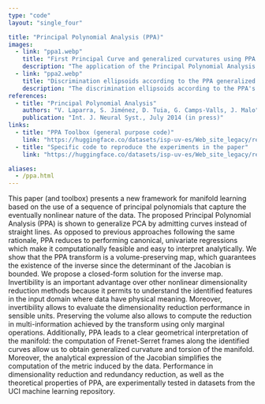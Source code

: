 ```yaml
---
type: "code"
layout: "single_four"

title: "Principal Polynomial Analysis (PPA)"
images:
  - link: "ppa1.webp"
    title: "First Principal Curve and generalized curvatures using PPA in 3D Helix"
    description: "The application of the Principal Polynomial Analysis (PPA) to a 3D Helix, demonstrating the first principal curve and its generalized curvatures."
  - link: "ppa2.webp"
    title: "Discrimination ellipsoids according to the PPA generalized Mahalanobis metric"
    description: "The discrimination ellipsoids according to the PPA's generalized Mahalanobis metric, which provides a geometrical interpretation of the dataset."
references:
  - title: "Principal Polynomial Analysis"
    authors: "V. Laparra, S. Jiménez, D. Tuia, G. Camps-Valls, J. Malo"
    publication: "Int. J. Neural Syst., July 2014 (in press)"
links:
  - title: "PPA Toolbox (general purpose code)"
    link: "https://huggingface.co/datasets/isp-uv-es/Web_site_legacy/resolve/main/code/soft_feature/PPA.zip"
  - title: "Specific code to reproduce the experiments in the paper"
    link: "https://huggingface.co/datasets/isp-uv-es/Web_site_legacy/resolve/main/code/soft_feature/experiments_ppa_paper.rar"

aliases:
  - /ppa.html
---
```

This paper (and toolbox) presents a new framework for manifold learning based on the use of a sequence of principal polynomials that capture the eventually nonlinear nature of the data. The proposed Principal Polynomial Analysis (PPA) is shown to generalize PCA by admitting curves instead of straight lines. As opposed to previous approaches following the same rationale, PPA reduces to performing canonical, univariate regressions which make it computationally feasible and easy to interpret analytically. We show that the PPA transform is a volume-preserving map, which guarantees the existence of the inverse since the determinant of the Jacobian is bounded. We propose a closed-form solution for the inverse map. Invertibility is an important advantage over other nonlinear dimensionality reduction methods because it permits to understand the identified features in the input domain where data have physical meaning. Moreover, invertibility allows to evaluate the dimensionality reduction performance in sensible units. Preserving the volume also allows to compute the reduction in multi-information achieved by the transform using only marginal operations. Additionally, PPA leads to a clear geometrical interpretation of the manifold: the computation of Frenet-Serret frames along the identified curves allow us to obtain generalized curvature and torsion of the manifold. Moreover, the analytical expression of the Jacobian simplifies the computation of the metric induced by the data. Performance in dimensionality reduction and redundancy reduction, as well as the theoretical properties of PPA, are experimentally tested in datasets from the UCI machine learning repository.